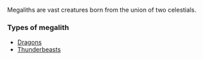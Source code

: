 Megaliths are vast creatures born from the union of two celestials.

### Types of megalith
- [Dragons](Dragons.md)
- [Thunderbeasts](Thunderbeasts.md)